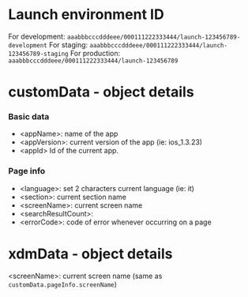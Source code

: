 # Launch environment ID
For development: ```aaabbbcccdddeee/000111222333444/launch-123456789-development```
For staging: ```aaabbbcccdddeee/000111222333444/launch-123456789-staging```
For production: ```aaabbbcccdddeee/000111222333444/launch-123456789```

# customData - object details
### Basic data
- \<appName\>: name of the app
- \<appVersion\>: current version of the app (ie: ios_1.3.23)
- \<appId\> Id of the current app.

### Page info
- \<language\>: set 2 characters current language (ie: it)
- \<section\>: current section name
- \<screenName\>: current screen name
- \<searchResultCount>: 
- \<errorCode>: code of error whenever occurring on a page



# xdmData - object details
\<screenName\>: current screen name (same as ```customData.pageInfo.screenName```)
